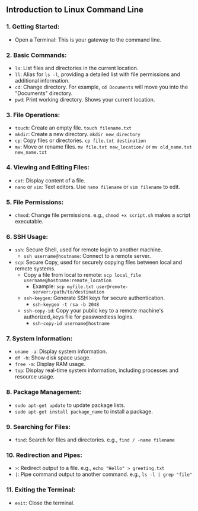 ## Introduction to Linux Command Line

### 1. Getting Started:
   - Open a Terminal: This is your gateway to the command line.

### 2. Basic Commands:
   - `ls`: List files and directories in the current location.
   - `ll`: Alias for `ls -l`, providing a detailed list with file permissions and additional information.
   - `cd`: Change directory. For example, `cd Documents` will move you into the "Documents" directory.
   - `pwd`: Print working directory. Shows your current location.

### 3. File Operations:
   - `touch`: Create an empty file. `touch filename.txt`
   - `mkdir`: Create a new directory. `mkdir new_directory`
   - `cp`: Copy files or directories. `cp file.txt destination`
   - `mv`: Move or rename files. `mv file.txt new_location/` or `mv old_name.txt new_name.txt`

### 4. Viewing and Editing Files:
   - `cat`: Display content of a file.
   - `nano` or `vim`: Text editors. Use `nano filename` or `vim filename` to edit.

### 5. File Permissions:
   - `chmod`: Change file permissions. e.g., `chmod +x script.sh` makes a script executable.

### 6. SSH Usage:
   - `ssh`: Secure Shell, used for remote login to another machine.
     - `ssh username@hostname`: Connect to a remote server.
   - `scp`: Secure Copy, used for securely copying files between local and remote systems.
     - Copy a file from local to remote: `scp local_file username@hostname:remote_location`
       - Example: `scp myfile.txt user@remote-server:/path/to/destination`
     - `ssh-keygen`: Generate SSH keys for secure authentication.
       - `ssh-keygen -t rsa -b 2048`
     - `ssh-copy-id`: Copy your public key to a remote machine's authorized_keys file for passwordless logins.
       - `ssh-copy-id username@hostname`

### 7. System Information:
   - `uname -a`: Display system information.
   - `df -h`: Show disk space usage.
   - `free -m`: Display RAM usage.
   - `top`: Display real-time system information, including processes and resource usage.

### 8. Package Management: 
   - `sudo apt-get update` to update package lists.
   - `sudo apt-get install package_name` to install a package.

### 9. Searching for Files:
   - `find`: Search for files and directories. e.g., `find / -name filename`

### 10. Redirection and Pipes:
   - `>`: Redirect output to a file. e.g., `echo "Hello" > greeting.txt`
   - `|`: Pipe command output to another command. e.g., `ls -l | grep "file"`

### 11. Exiting the Terminal:
   - `exit`: Close the terminal.
